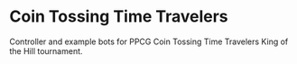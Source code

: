 # Coin Tossing Time Travelers

Controller and example bots for PPCG Coin Tossing Time Travelers King of the Hill tournament.
